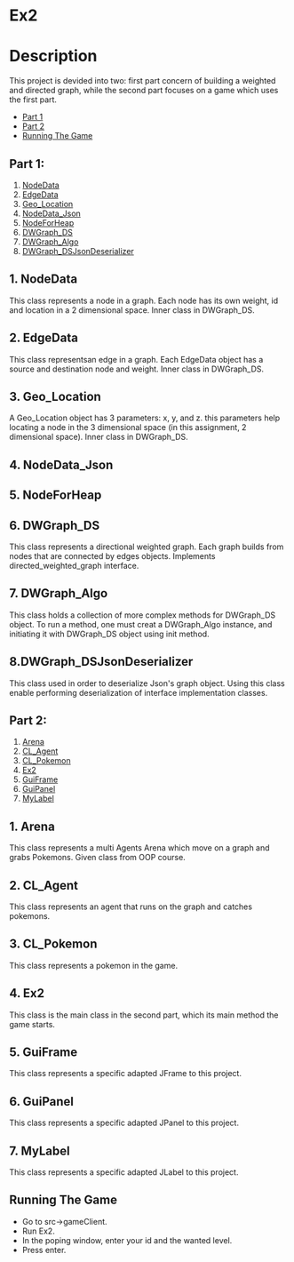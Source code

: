 # Ex2

# Description
This project is devided into two: first part concern of building a weighted and directed graph, while the second part focuses on a game which uses the first part.
* [Part 1](#p1)
* [Part 2](#p2)
* [Running The Game](#run)

<a name="p1"></a>
## Part 1:
1. [ NodeData ](#nodedata)
2. [ EdgeData ](#edge)
3. [ Geo_Location](#geo)
4. [NodeData_Json](#nodejs)
5. [NodeForHeap](#nodeheap)
6. [DWGraph_DS](#graphds)
7. [DWGraph_Algo](#graphalgo)
8. [DWGraph_DSJsonDeserializer](#des)

<a name="nodedata"></a>
## 1. NodeData 
This class represents a node in a graph. Each node has its own weight, id and location in a 2 dimensional space. Inner class in DWGraph_DS.


<a name="edge"></a>
## 2. EdgeData 
This class representsan edge in a graph. Each EdgeData object has a source and destination node and weight. Inner class in DWGraph_DS.


<a name="geo"></a>
## 3. Geo_Location
A Geo_Location object has 3 parameters: x, y, and z. this parameters help locating a node in the 3 dimensional space (in this assignment, 2 dimensional space). Inner class in DWGraph_DS.


<a name="nodejs"></a>
## 4. NodeData_Json

## 5. NodeForHeap

## 6. DWGraph_DS
This class represents a directional weighted graph.
Each graph builds from nodes that are connected by edges objects. Implements directed_weighted_graph interface.
 

## 7. DWGraph_Algo
This class holds a collection of more complex methods for DWGraph_DS object.
To run a method, one must creat a DWGraph_Algo instance, and initiating it with DWGraph_DS object using init method.

## 8.DWGraph_DSJsonDeserializer
This class used in order to deserialize Json's graph object. Using this class enable performing deserialization of interface implementation classes.

<a name="p2"></a>
## Part 2:
1. [ Arena](#ar)
2. [ CL_Agent](#ag)
3. [ CL_Pokemon](#pok)
4. [Ex2](#ex)
5. [GuiFrame](#gfr)
6. [GuiPanel](#gpl)
7. [MyLabel](#lbl)

<a name="ar"></a>
## 1. Arena
This class represents a multi Agents Arena which move on a graph and grabs Pokemons. Given class from OOP course.


<a name="ag"></a>
## 2. CL_Agent
This class represents an agent that runs on the graph and catches pokemons. 


<a name="pok"></a>
## 3. CL_Pokemon
This class represents a pokemon in the game.


<a name="ex"></a>
## 4. Ex2
This class is the main class in the second part, which its main method the game starts.


<a name="gfr"></a>
## 5. GuiFrame
This class represents a specific adapted JFrame to this project.



<a name="gpl"></a>
## 6. GuiPanel
This class represents a specific adapted JPanel to this project.



<a name="lbl"></a>
## 7. MyLabel
This class represents a specific adapted JLabel to this project.


<a name="run"></a>
## Running The Game
- Go to src->gameClient.
- Run Ex2.
- In the poping window, enter your id and the wanted level.
- Press enter.

